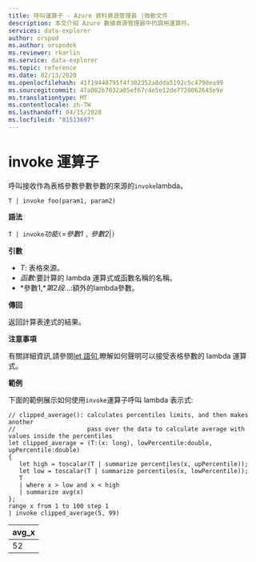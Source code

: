 ```yaml
---
title: 呼叫運算子 - Azure 資料資源管理員 |微軟文件
description: 本文介紹 Azure 數據資源管理器中的調用運算符。
services: data-explorer
author: orspod
ms.author: orspodek
ms.reviewer: rkarlin
ms.service: data-explorer
ms.topic: reference
ms.date: 02/13/2020
ms.openlocfilehash: 41f19440795f4f302352a8dda5192c5c4790ea99
ms.sourcegitcommit: 47a002b7032a05ef67c4e5e12de7720062645e9e
ms.translationtype: MT
ms.contentlocale: zh-TW
ms.lasthandoff: 04/15/2020
ms.locfileid: "81513697"
---
```

# <a name="invoke-operator"></a>invoke 運算子

呼叫接收作為表格參數參數參數的來源的`invoke`lambda。

```kusto
T | invoke foo(param1, param2)
```

**語法**

`T | invoke`*功能*`(`=*參數1* `,` *參數2*|`)`

**引數**

* *T*: 表格來源。
* *函數*:要計算的 lambda 運算式或函數名稱的名稱。
* *參數1,**第2段*...:額外的lambda參數。

**傳回**

返回計算表達式的結果。

**注意事項**

有關詳細資訊,請參閱[let 語句](./letstatement.md),瞭解如何聲明可以接受表格參數的 lambda 運算式。

**範例**

下面的範例展示如何使用`invoke`運算子呼叫 lambda 表示式:

```kusto
// clipped_average(): calculates percentiles limits, and then makes another 
//                    pass over the data to calculate average with values inside the percentiles
let clipped_average = (T:(x: long), lowPercentile:double, upPercentile:double)
{
   let high = toscalar(T | summarize percentiles(x, upPercentile));
   let low = toscalar(T | summarize percentiles(x, lowPercentile));
   T 
   | where x > low and x < high
   | summarize avg(x) 
};
range x from 1 to 100 step 1
| invoke clipped_average(5, 99)
```

|avg_x|
|---|
|52|
